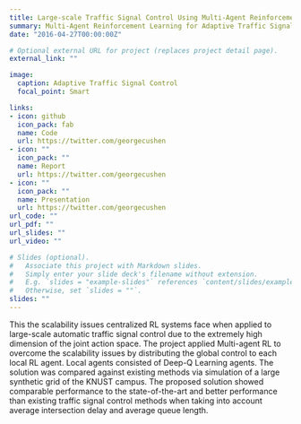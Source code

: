 ```yaml
---
title: Large-scale Traffic Signal Control Using Multi-Agent Reinforcement Learning
summary: Multi-Agent Reinforcement Learning for Adaptive Traffic Signal Control
date: "2016-04-27T00:00:00Z"

# Optional external URL for project (replaces project detail page).
external_link: ""

image:
  caption: Adaptive Traffic Signal Control
  focal_point: Smart

links:
- icon: github
  icon_pack: fab
  name: Code
  url: https://twitter.com/georgecushen
- icon: ""
  icon_pack: ""
  name: Report
  url: https://twitter.com/georgecushen
- icon: ""
  icon_pack: ""
  name: Presentation
  url: https://twitter.com/georgecushen
url_code: ""
url_pdf: ""
url_slides: ""
url_video: ""

# Slides (optional).
#   Associate this project with Markdown slides.
#   Simply enter your slide deck's filename without extension.
#   E.g. `slides = "example-slides"` references `content/slides/example-slides.md`.
#   Otherwise, set `slides = ""`.
slides: ""
---
```


This the scalability issues centralized RL systems face when applied to large-scale automatic traffic signal control due to the extremely high dimension of the joint action space. The project applied Multi-agent RL to overcome the scalability issues by distributing the global control to each local RL agent. Local agents consisted of Deep-Q Learning agents. The solution was compared against existing methods via simulation of a large synthetic grid of the KNUST campus. The proposed solution showed comparable performance to the state-of-the-art and better performance than existing traffic signal control methods when taking into account average intersection delay and average queue length.
